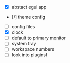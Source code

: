 - [x] abstact egui app
- [/] theme config
- [ ] config files
- [x] clock
- [ ] default to primary monitor
- [ ] system tray
- [ ] workspace numbers
- [ ] look into pluginsf